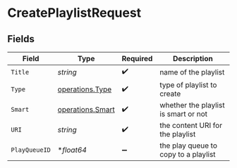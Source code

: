 # CreatePlaylistRequest


## Fields

| Field                                                | Type                                                 | Required                                             | Description                                          |
| ---------------------------------------------------- | ---------------------------------------------------- | ---------------------------------------------------- | ---------------------------------------------------- |
| `Title`                                              | *string*                                             | :heavy_check_mark:                                   | name of the playlist                                 |
| `Type`                                               | [operations.Type](../../models/operations/type.md)   | :heavy_check_mark:                                   | type of playlist to create                           |
| `Smart`                                              | [operations.Smart](../../models/operations/smart.md) | :heavy_check_mark:                                   | whether the playlist is smart or not                 |
| `URI`                                                | *string*                                             | :heavy_check_mark:                                   | the content URI for the playlist                     |
| `PlayQueueID`                                        | **float64*                                           | :heavy_minus_sign:                                   | the play queue to copy to a playlist                 |